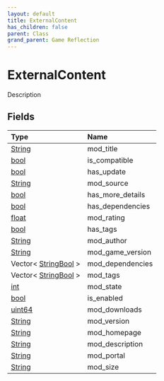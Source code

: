 ```yaml
---
layout: default
title: ExternalContent
has_children: false
parent: Class
grand_parent: Game Reflection
---
```

# ExternalContent
Description 

## Fields

| Type | Name |
|:----------|:--------------|
| [String](/riftbreaker-wiki/docs/game-reflection/components/string/) | mod_title |
| [bool](/riftbreaker-wiki/docs/game-reflection/components/bool/) | is_compatible |
| [bool](/riftbreaker-wiki/docs/game-reflection/components/bool/) | has_update |
| [String](/riftbreaker-wiki/docs/game-reflection/components/string/) | mod_source |
| [bool](/riftbreaker-wiki/docs/game-reflection/components/bool/) | has_more_details |
| [bool](/riftbreaker-wiki/docs/game-reflection/components/bool/) | has_dependencies |
| [float](/riftbreaker-wiki/docs/game-reflection/components/float/) | mod_rating |
| [bool](/riftbreaker-wiki/docs/game-reflection/components/bool/) | has_tags |
| [String](/riftbreaker-wiki/docs/game-reflection/components/string/) | mod_author |
| [String](/riftbreaker-wiki/docs/game-reflection/components/string/) | mod_game_version |
| Vector< [StringBool](/riftbreaker-wiki/docs/game-reflection/classes/string_bool/) > | mod_dependencies |
| Vector< [StringBool](/riftbreaker-wiki/docs/game-reflection/classes/string_bool/) > | mod_tags |
| [int](/riftbreaker-wiki/docs/game-reflection/enums/int/) | mod_state |
| [bool](/riftbreaker-wiki/docs/game-reflection/components/bool/) | is_enabled |
| [uint64](/riftbreaker-wiki/docs/game-reflection/components/uint64/) | mod_downloads |
| [String](/riftbreaker-wiki/docs/game-reflection/components/string/) | mod_version |
| [String](/riftbreaker-wiki/docs/game-reflection/components/string/) | mod_homepage |
| [String](/riftbreaker-wiki/docs/game-reflection/components/string/) | mod_description |
| [String](/riftbreaker-wiki/docs/game-reflection/components/string/) | mod_portal |
| [String](/riftbreaker-wiki/docs/game-reflection/components/string/) | mod_size |

